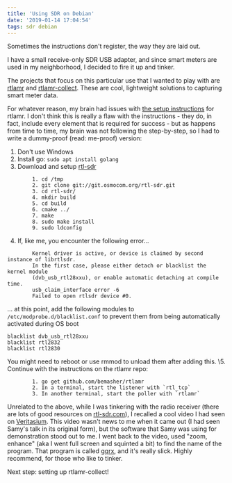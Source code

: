 ```yaml
---
title: 'Using SDR on Debian'
date: '2019-01-14 17:04:54'
tags: sdr debian
---
```


Sometimes the instructions don't register, the way they are laid out.

I have a small receive-only SDR USB adapter, and since smart meters are used in my neighborhood, I decided to fire it up and tinker.

The projects that focus on this particular use that I wanted to play with are [rtlamr](https://github.com/bemasher/rtlamr) and [rtlamr-collect](https://github.com/bemasher/rtlamr-collect). These are cool, lightweight solutions to capturing smart meter data.

For whatever reason, my brain had issues with [the setup instructions](https://github.com/bemasher/rtlamr/blob/master/README.md) for rtlamr. I don't think this is really a flaw with the instructions - they do, in fact, include every element that is required for success - but as happens from time to time, my brain was not following the step-by-step, so I had to write a dummy-proof (read: me-proof) version:

1. Don't use Windows
2. Install go: `sudo apt install golang`
3. Download and setup [rtl-sdr](https://osmocom.org/projects/rtl-sdr/wiki/Rtl-sdr)
```
		1. cd /tmp
		2. git clone git://git.osmocom.org/rtl-sdr.git
		3. cd rtl-sdr/
		4. mkdir build
		5. cd build
		6. cmake ../
		7. make
		8. sudo make install
		9. sudo ldconfig
```
4. If, like me, you encounter the following error...
```
		Kernel driver is active, or device is claimed by second instance of librtlsdr.
		In the first case, please either detach or blacklist the kernel module
		(dvb_usb_rtl28xxu), or enable automatic detaching at compile time.
		usb_claim_interface error -6
		Failed to open rtlsdr device #0.
```
... at this point, add the following modules to `/etc/modprobe.d/blacklist.conf` to prevent them from being automatically activated during OS boot
```
blacklist dvb_usb_rtl28xxu
blacklist rtl2832
blacklist rtl2830
```

You might need to reboot or use rmmod to unload them after adding this.
\5. Continue with the instructions on the rtlamr repo:
```
		1. go get github.com/bemasher/rtlamr
		2. In a terminal, start the listener with `rtl_tcp`
		3. In another terminal, start the poller with `rtlamr`
```

Unrelated to the above, while I was tinkering with the radio receiver (there are lots of good resources on [rtl-sdr.com](https://www.rtl-sdr.com)), I recalled a cool video I had seen on [Veritasium](https://www.youtube.com/watch?v=CNodxp9Jy4A). This video wasn't news to me when it came out (I had seen Samy's talk in its original form), but the software that Samy was using for demonstration stood out to me. I went back to the video, used "zoom, enhance" (aka I went full screen and squinted a bit) to find the name of the program. That program is called [gqrx](http://gqrx.dk/), and it's really slick. Highly recommend, for those who like to tinker.

Next step: setting up rtlamr-collect!
